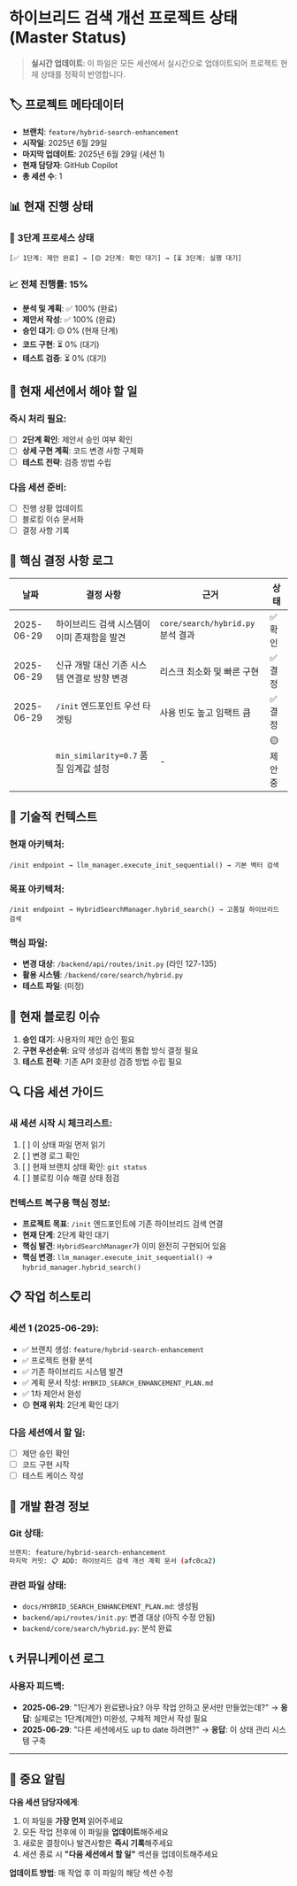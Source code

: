 # 하이브리드 검색 개선 프로젝트 상태 (Master Status)

> **실시간 업데이트**: 이 파일은 모든 세션에서 실시간으로 업데이트되어 프로젝트 현재 상태를 정확히 반영합니다.

## 🏷️ **프로젝트 메타데이터**

- **브랜치**: `feature/hybrid-search-enhancement`
- **시작일**: 2025년 6월 29일
- **마지막 업데이트**: 2025년 6월 29일 (세션 1)
- **현재 담당자**: GitHub Copilot
- **총 세션 수**: 1

## 📊 **현재 진행 상태**

### 🔄 **3단계 프로세스 상태**
```
[✅ 1단계: 제안 완료] → [🟡 2단계: 확인 대기] → [⏳ 3단계: 실행 대기]
```

### 📈 **전체 진행률**: 15%
- **분석 및 계획**: ✅ 100% (완료)
- **제안서 작성**: ✅ 100% (완료) 
- **승인 대기**: 🟡 0% (현재 단계)
- **코드 구현**: ⏳ 0% (대기)
- **테스트 검증**: ⏳ 0% (대기)

## 🎯 **현재 세션에서 해야 할 일**

### 즉시 처리 필요:
- [ ] **2단계 확인**: 제안서 승인 여부 확인
- [ ] **상세 구현 계획**: 코드 변경 사항 구체화
- [ ] **테스트 전략**: 검증 방법 수립

### 다음 세션 준비:
- [ ] 진행 상황 업데이트
- [ ] 블로킹 이슈 문서화
- [ ] 결정 사항 기록

## 📝 **핵심 결정 사항 로그**

| 날짜 | 결정 사항 | 근거 | 상태 |
|------|----------|------|------|
| 2025-06-29 | 하이브리드 검색 시스템이 이미 존재함을 발견 | `core/search/hybrid.py` 분석 결과 | ✅ 확인 |
| 2025-06-29 | 신규 개발 대신 기존 시스템 연결로 방향 변경 | 리스크 최소화 및 빠른 구현 | ✅ 결정 |
| 2025-06-29 | `/init` 엔드포인트 우선 타겟팅 | 사용 빈도 높고 임팩트 큼 | ✅ 결정 |
| | `min_similarity=0.7` 품질 임계값 설정 | - | 🟡 제안 중 |

## 🔧 **기술적 컨텍스트**

### 현재 아키텍처:
```
/init endpoint → llm_manager.execute_init_sequential() → 기본 벡터 검색
```

### 목표 아키텍처:
```
/init endpoint → HybridSearchManager.hybrid_search() → 고품질 하이브리드 검색
```

### 핵심 파일:
- **변경 대상**: `/backend/api/routes/init.py` (라인 127-135)
- **활용 시스템**: `/backend/core/search/hybrid.py` 
- **테스트 파일**: (미정)

## 🚧 **현재 블로킹 이슈**

1. **승인 대기**: 사용자의 제안 승인 필요
2. **구현 우선순위**: 요약 생성과 검색의 통합 방식 결정 필요
3. **테스트 전략**: 기존 API 호환성 검증 방법 수립 필요

## 🔍 **다음 세션 가이드**

### 새 세션 시작 시 체크리스트:
1. [ ] 이 상태 파일 먼저 읽기
2. [ ] 변경 로그 확인
3. [ ] 현재 브랜치 상태 확인: `git status`
4. [ ] 블로킹 이슈 해결 상태 점검

### 컨텍스트 복구용 핵심 정보:
- **프로젝트 목표**: `/init` 엔드포인트에 기존 하이브리드 검색 연결
- **현재 단계**: 2단계 확인 대기
- **핵심 발견**: `HybridSearchManager`가 이미 완전히 구현되어 있음
- **핵심 변경**: `llm_manager.execute_init_sequential()` → `hybrid_manager.hybrid_search()`

## 📋 **작업 히스토리**

### 세션 1 (2025-06-29):
- ✅ 브랜치 생성: `feature/hybrid-search-enhancement`
- ✅ 프로젝트 현황 분석
- ✅ 기존 하이브리드 시스템 발견
- ✅ 계획 문서 작성: `HYBRID_SEARCH_ENHANCEMENT_PLAN.md`
- ✅ 1차 제안서 완성
- 🟡 **현재 위치**: 2단계 확인 대기

### 다음 세션에서 할 일:
- [ ] 제안 승인 확인
- [ ] 코드 구현 시작
- [ ] 테스트 케이스 작성

## 🔧 **개발 환경 정보**

### Git 상태:
```bash
브랜치: feature/hybrid-search-enhancement
마지막 커밋: 📋 ADD: 하이브리드 검색 개선 계획 문서 (afc0ca2)
```

### 관련 파일 상태:
- `docs/HYBRID_SEARCH_ENHANCEMENT_PLAN.md`: 생성됨
- `backend/api/routes/init.py`: 변경 대상 (아직 수정 안됨)
- `backend/core/search/hybrid.py`: 분석 완료

## 📞 **커뮤니케이션 로그**

### 사용자 피드백:
- **2025-06-29**: "1단계가 완료됐나요? 아무 작업 안하고 문서만 만들었는데?" 
  → **응답**: 실제로는 1단계(제안) 미완성, 구체적 제안서 작성 필요
- **2025-06-29**: "다른 세션에서도 up to date 하려면?"
  → **응답**: 이 상태 관리 시스템 구축

---

## 🚨 **중요 알림**

**다음 세션 담당자에게**: 
1. 이 파일을 **가장 먼저** 읽어주세요
2. 모든 작업 전후에 이 파일을 **업데이트**해주세요  
3. 새로운 결정이나 발견사항은 **즉시 기록**해주세요
4. 세션 종료 시 **"다음 세션에서 할 일"** 섹션을 업데이트해주세요

**업데이트 방법**: 매 작업 후 이 파일의 해당 섹션 수정
